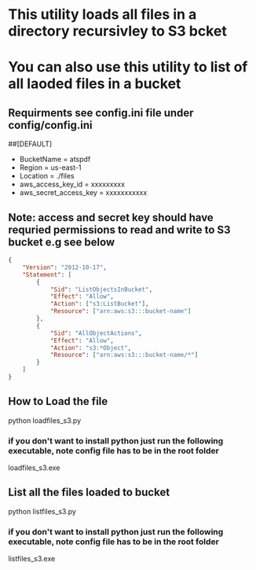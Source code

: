 # This utility loads all files in a directory recursivley to S3 bcket
# You can also use this utility to list of all laoded files in a bucket

## Requirments see config.ini file under config/config.ini

##[DEFAULT]
- BucketName = atspdf 
- Region = us-east-1
- Location = ./files
- aws_access_key_id = xxxxxxxxx
- aws_secret_access_key = xxxxxxxxxxx

## Note: access and secret key should have requried permissions to read and write to S3 bucket e.g see below
```json
{
    "Version": "2012-10-17",
    "Statement": [
        {
            "Sid": "ListObjectsInBucket",
            "Effect": "Allow",
            "Action": ["s3:ListBucket"],
            "Resource": ["arn:aws:s3:::bucket-name"]
        },
        {
            "Sid": "AllObjectActions",
            "Effect": "Allow",
            "Action": "s3:*Object",
            "Resource": ["arn:aws:s3:::bucket-name/*"]
        }
    ]
}
```
## How to Load the file
python loadfiles_s3.py

### if you don't want to install python just run the following executable, note config file has to be in the root folder
loadfiles_s3.exe

## List all the files loaded to bucket
python listfiles_s3.py

### if you don't want to install python just run the following executable, note config file has to be in the root folder
listfiles_s3.exe
